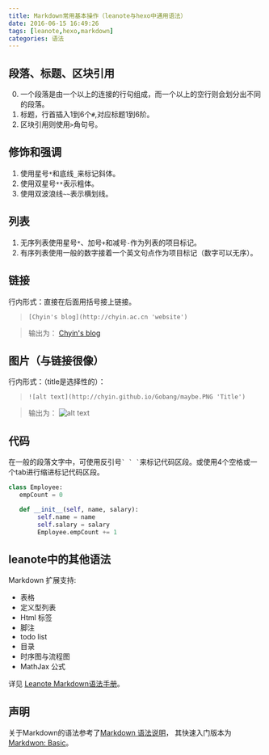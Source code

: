 ```yaml
---
title: Markdown常用基本操作（leanote与hexo中通用语法）
date: 2016-06-15 16:49:26
tags: [leanote,hexo,markdown]
categories: 语法
---
```


## 段落、标题、区块引用
0. 一个段落是由一个以上的连接的行句组成，而一个以上的空行则会划分出不同的段落。
1. 标题，行首插入1到6个`#`,对应标题1到6阶。
2. 区块引用则使用`>`角句号。

## 修饰和强调
1. 使用星号`*`和底线`_`来标记斜体。
2. 使用双星号`**`表示粗体。
3. 使用双波浪线`~~`表示横划线。

## 列表
1. 无序列表使用星号`*`、加号`+`和减号`-`作为列表的项目标记。
2. 有序列表使用一般的数字接着一个英文句点作为项目标记（数字可以无序）。

## 链接
行内形式：直接在后面用括号接上链接。
> `[Chyin's blog](http://chyin.ac.cn 'website')`

> 输出为： [Chyin's blog](http://chyin.ac.cn 'website')

## 图片（与链接很像）
行内形式：（title是选择性的）：
> `![alt text](http://chyin.github.io/Gobang/maybe.PNG 'Title')`

> 输出为： ![alt text](http://chyin.github.io/Gobang/maybe.PNG 'Title')

## 代码
在一般的段落文字中，可使用反引号`` ` ` ` ``来标记代码区段。或使用4个空格或一个tab进行缩进标记代码区段。

```python
class Employee:
   empCount = 0

   def __init__(self, name, salary):
        self.name = name
        self.salary = salary
        Employee.empCount += 1
```

## leanote中的其他语法

Markdown 扩展支持:

* 表格
* 定义型列表
* Html 标签
* 脚注
* todo list
* 目录
* 时序图与流程图
* MathJax 公式

详见 [Leanote Markdown语法手册](http://www.leanote.com/blog/post/531b263bdfeb2c0ea9000002)。

## 声明
关于Markdown的语法参考了[Markdown 语法说明](http://www.appinn.com/markdown/)， 其快速入门版本为[Markdwon: Basic](http://www.appinn.com/markdown/basic.html)。